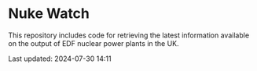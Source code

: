 # Nuke Watch

This repository includes code for retrieving the latest information available on the output of EDF nuclear power plants in the UK.

Last updated: 2024-07-30 14:11
